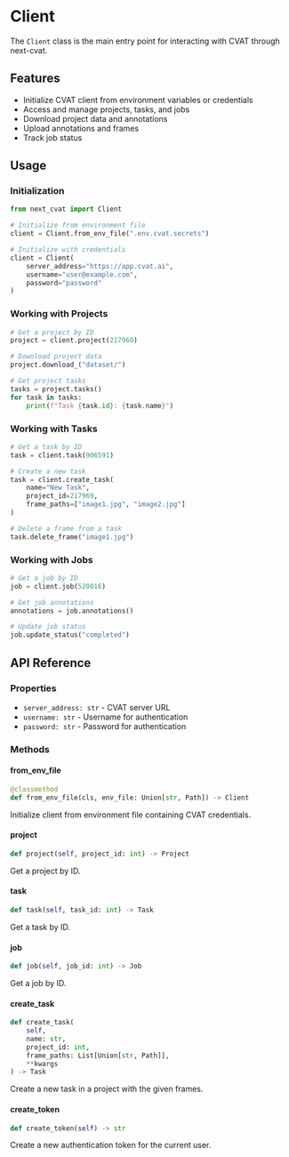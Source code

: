 # Client

The `Client` class is the main entry point for interacting with CVAT through next-cvat.

## Features

- Initialize CVAT client from environment variables or credentials
- Access and manage projects, tasks, and jobs
- Download project data and annotations
- Upload annotations and frames
- Track job status

## Usage

### Initialization

```python
from next_cvat import Client

# Initialize from environment file
client = Client.from_env_file(".env.cvat.secrets")

# Initialize with credentials
client = Client(
    server_address="https://app.cvat.ai",
    username="user@example.com",
    password="password"
)
```

### Working with Projects

```python
# Get a project by ID
project = client.project(217969)

# Download project data
project.download_("dataset/")

# Get project tasks
tasks = project.tasks()
for task in tasks:
    print(f"Task {task.id}: {task.name}")
```

### Working with Tasks

```python
# Get a task by ID
task = client.task(906591)

# Create a new task
task = client.create_task(
    name="New Task",
    project_id=217969,
    frame_paths=["image1.jpg", "image2.jpg"]
)

# Delete a frame from a task
task.delete_frame("image1.jpg")
```

### Working with Jobs

```python
# Get a job by ID
job = client.job(520016)

# Get job annotations
annotations = job.annotations()

# Update job status
job.update_status("completed")
```

## API Reference

### Properties

- `server_address: str` - CVAT server URL
- `username: str` - Username for authentication
- `password: str` - Password for authentication

### Methods

#### from_env_file

```python
@classmethod
def from_env_file(cls, env_file: Union[str, Path]) -> Client
```

Initialize client from environment file containing CVAT credentials.

#### project

```python
def project(self, project_id: int) -> Project
```

Get a project by ID.

#### task

```python
def task(self, task_id: int) -> Task
```

Get a task by ID.

#### job

```python
def job(self, job_id: int) -> Job
```

Get a job by ID.

#### create_task

```python
def create_task(
    self,
    name: str,
    project_id: int,
    frame_paths: List[Union[str, Path]],
    **kwargs
) -> Task
```

Create a new task in a project with the given frames.

#### create_token

```python
def create_token(self) -> str
```

Create a new authentication token for the current user.
